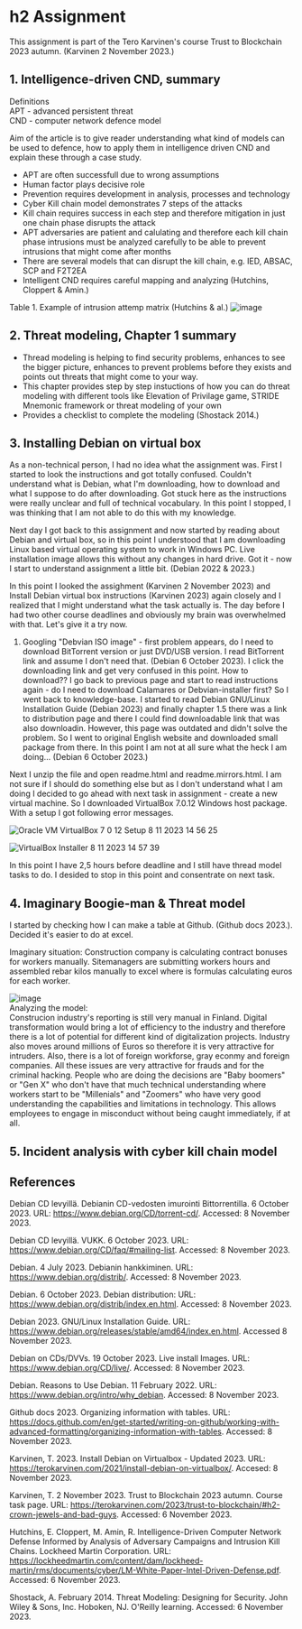 # h2 Assignment
This assignment is part of the Tero Karvinen's course Trust to Blockchain 2023 autumn. (Karvinen 2 November 2023.)

## 1. Intelligence-driven CND, summary
Definitions<br>
APT - advanced persistent threat<br>
CND - computer network defence model<br>

Aim of the article is to give reader understanding what kind of models can be used to defence, how to apply them in intelligence driven CND and explain these through a case study.

 * APT are often successfull due to wrong assumptions
 * Human factor plays decisive role
 * Prevention requires development in analysis, processes and technology
 * Cyber Kill chain model demonstrates 7 steps of the attacks 
 * Kill chain requires success in each step and therefore mitigation in just one chain phase disrupts the attack
 * APT adversaries are patient and calulating and therefore each kill chain phase intrusions must be analyzed carefully to be able to prevent intrusions that might come after months
 * There are several models that can disrupt the kill chain, e.g. IED, ABSAC, SCP and F2T2EA
 * Intelligent CND requires careful mapping and analyzing
(Hutchins, Cloppert & Amin.)

Table 1. Example of intrusion attemp matrix (Hutchins & al.)
![image](https://github.com/bei513/ICTsecuritybasics/assets/149093922/aba4259b-2365-47f5-9290-dd925d549f6e)

## 2. Threat modeling, Chapter 1 summary 
* Thread modeling is helping to find security problems, enhances to see the bigger picture, enhances to prevent problems before they exists and points out threats that might come to your way.
* This chapter provides step by step instuctions of how you can do threat modeling with different tools like Elevation of Privilage game, STRIDE Mnemonic framework or threat modeling of your own
* Provides a checklist to complete the modeling
(Shostack 2014.)

## 3. Installing Debian on virtual box
As a non-technical person, I had no idea what the assignment was. First I started to look the instructions and got totally confused. Couldn't understand what is Debian, what I'm downloading, how to download and what I suppose to do after downloading. Got stuck here as the instructions were really unclear and full of technical vocabulary. In this point I stopped, I was thinking that I am not able to do this with my knowledge. 

Next day I got back to this assignment and now started by reading about Debian and virtual box, so in this point I understood that I am downloading Linux based virtual operating system to work in Windows PC. Live installation image allows this without any changes in hard drive. Got it - now I start to understand assignment a little bit. (Debian 2022 & 2023.)

In this point I looked the assighment (Karvinen 2 November 2023) and Install Debian virtual box instructions (Karvinen 2023) again closely and I realized that I might understand what the task actually is. The day before I had two other course deadlines and obviously my brain was overwhelmed with that. Let's give it a try now.
1. Googling "Debvian ISO image" - first problem appears, do I need to download BitTorrent version or just DVD/USB version. I read BitTorrent link and assume I don't need that. (Debian 6 October 2023). I click the downloading link and get very confused in this point. How to download?? I go back to previous page and start to read instructions again - do I need to download Calamares or Debvian-installer first?
So I went back to knowledge-base. I started to read Debian GNU/Linux Installation Guide (Debian 2023) and finally chapter 1.5 there was a link to distribution page and there I could find downloadable link that was also downloadin. However, this page was outdated and didn't solve the problem. So I went to original English website and downloaded small package from there. In this point I am not at all sure what the heck I am doing... (Debian 6 October 2023.)

Next I unzip the file and open readme.html and readme.mirrors.html. I am not sure if I should do something else but as I don't understand what I am doing I decided to go ahead with next task in assignment - create a new virtual machine. So I downloaded VirtualBox 7.0.12 Windows host package. With a setup I got following error messages. 

![Oracle VM VirtualBox 7 0 12 Setup 8 11 2023 14 56 25](https://github.com/bei513/ICTsecuritybasics/assets/149093922/89736e66-3df6-4b72-a1fe-358d8c2e0380)

![VirtualBox Installer 8 11 2023 14 57 39](https://github.com/bei513/ICTsecuritybasics/assets/149093922/b672067c-cd89-438b-9874-ff930f5bfe4c)

In this point I have 2,5 hours before deadline and I still have thread model tasks to do. I desided to stop in this point and consentrate on next task.

## 4. Imaginary Boogie-man & Threat model
I started by checking how I can make a table at Github. (Github docs 2023.). Decided it's easier to do at excel.

Imaginary situation: Construction company is calculating contract bonuses for workers manually. Sitemanagers are submitting workers hours and assembled rebar kilos manually to excel where is formulas calculating euros for each worker.

![image](https://github.com/bei513/ICTsecuritybasics/assets/149093922/2250cd4a-0a51-4695-9c79-e03dc4314854) <br>
Analyzing the model: <br>
Construcion industry's reporting is still very manual in Finland. Digital transformation would bring a lot of efficiency to the industry and therefore there is a lot of potential for different kind of digitalization projects. Industry also moves around millions of Euros so therefore it is very attractive for intruders. Also, there is a lot of foreign workforse, gray econmy and foreign companies. All these issues are very attractive for frauds and for the criminal hacking. People who are doing the decisions are "Baby boomers" or "Gen X" who don't have that much technical understanding where workers start to be "Millenials" and "Zoomers" who have very good understanding the capabilities and limitations in technology. This allows employees to engage in misconduct without being caught immediately, if at all.


## 5. Incident analysis with cyber kill chain model

## References
Debian CD levyillä. Debianin CD-vedosten imurointi Bittorrentilla. 6 October 2023. URL: https://www.debian.org/CD/torrent-cd/. Accessed: 8 November 2023. 

Debian CD levyillä. VUKK. 6 October 2023. URL: https://www.debian.org/CD/faq/#mailing-list. Accessed: 8 November 2023.

Debian. 4 July 2023. Debianin hankkiminen. URL: https://www.debian.org/distrib/. Accessed: 8 November 2023.

Debian. 6 October 2023. Debian distribution: URL: https://www.debian.org/distrib/index.en.html. Accessed: 8 November 2023.

Debian 2023. GNU/Linux Installation Guide. URL: https://www.debian.org/releases/stable/amd64/index.en.html. Accessed 8 November 2023.

Debian on CDs/DVVs. 19 October 2023. Live install Images. URL: https://www.debian.org/CD/live/. Accessed: 8 November 2023.

Debian. Reasons to Use Debian. 11 February 2022. URL: https://www.debian.org/intro/why_debian. Accessed: 8 November 2023. 

Github docs 2023. Organizing information with tables. URL: https://docs.github.com/en/get-started/writing-on-github/working-with-advanced-formatting/organizing-information-with-tables. Accessed: 8 November 2023.

Karvinen, T. 2023. Install Debian on Virtualbox - Updated 2023. URL: https://terokarvinen.com/2021/install-debian-on-virtualbox/. Accesed: 8 November 2023. 

Karvinen, T. 2 November 2023. Trust to Blockchain 2023 autumn. Course task page. URL: https://terokarvinen.com/2023/trust-to-blockchain/#h2-crown-jewels-and-bad-guys. Accessed: 6 November 2023.

Hutchins, E. Cloppert, M. Amin, R.  Intelligence-Driven Computer Network Defense Informed by Analysis of Adversary Campaigns and Intrusion Kill Chains. Lockheed Martin Corporation. URL: https://lockheedmartin.com/content/dam/lockheed-martin/rms/documents/cyber/LM-White-Paper-Intel-Driven-Defense.pdf. Accessed: 6 November 2023.

Shostack, A. February 2014. Threat Modeling: Designing for Security. John Wiley & Sons, Inc. Hoboken, NJ. O'Reilly learning. Accessed: 6 November 2023.
